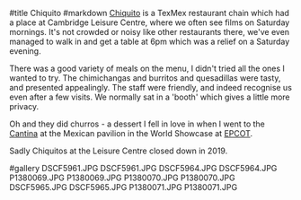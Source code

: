 #title Chiquito
#markdown
[Chiquito](https://www.chiquito.co.uk) is a TexMex restaurant chain
which had a place at Cambridge Leisure Centre, where we often see films
on Saturday mornings. It's not crowded or noisy like other restaurants
there, we've even managed to walk in and get a table at 6pm which was
a relief on a Saturday evening.

There was a good variety of meals on the menu, I didn't tried all the ones
I wanted to try. The chimichangas and burritos and quesadillas were
tasty, and presented appealingly. The staff were friendly, and indeed
recognise us even after a few visits. We normally sat in a 'booth' which
gives a little more privacy.

Oh and they did churros - a dessert I fell in love in when I went to
the [Cantina](https://disneyworld.disney.go.com/en_GB/dining/epcot/cantina-de-san-angel/)
at the Mexican pavilion
in the World Showcase at [EPCOT](https://disneyworld.disney.go.com/en_GB/destinations/epcot/).

Sadly Chiquitos at the Leisure Centre closed down in 2019.

#gallery
DSCF5961.JPG	DSCF5961.JPG
DSCF5964.JPG	DSCF5964.JPG
P1380069.JPG	P1380069.JPG
P1380070.JPG	P1380070.JPG
DSCF5965.JPG	DSCF5965.JPG
P1380071.JPG	P1380071.JPG
